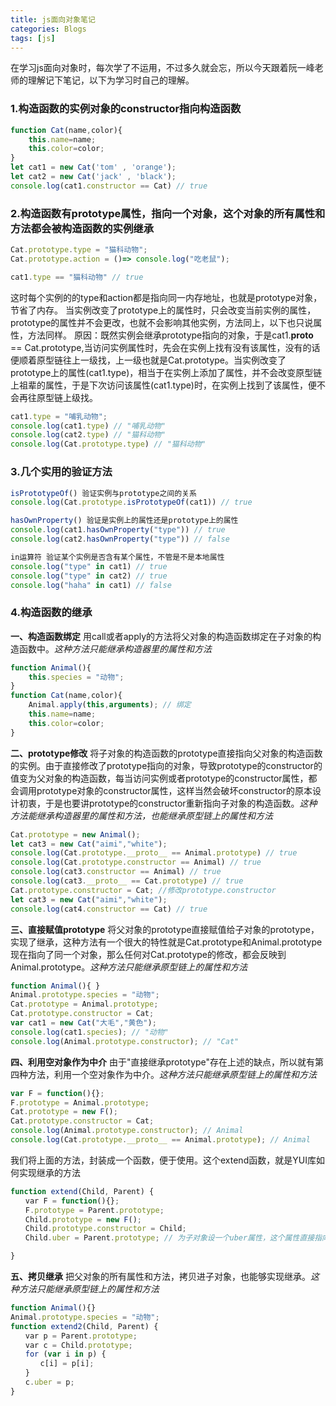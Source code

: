 ```yaml
---
title: js面向对象笔记
categories: Blogs
tags: [js]
---
```

在学习js面向对象时，每次学了不运用，不过多久就会忘，所以今天跟着阮一峰老师的理解记下笔记，以下为学习时自己的理解。<!--more-->
### 1.构造函数的实例对象的constructor指向构造函数	
```javascript
function Cat(name,color){
	this.name=name;
	this.color=color;
}
let cat1 = new Cat('tom' , 'orange');
let cat2 = new Cat('jack' , 'black');
console.log(cat1.constructor == Cat) // true
```

### 2.构造函数有prototype属性，指向一个对象，这个对象的所有属性和方法都会被构造函数的实例继承

```javascript
Cat.prototype.type = "猫科动物";
Cat.prototype.action = ()=> console.log("吃老鼠");

cat1.type == "猫科动物" // true
```

这时每个实例的的type和action都是指向同一内存地址，也就是prototype对象，节省了内存。
当实例改变了prototype上的属性时，只会改变当前实例的属性，prototype的属性并不会更改，也就不会影响其他实例，方法同上，以下也只说属性，方法同样。
原因：既然实例会继承prototype指向的对象，于是cat1.__proto__ == Cat.prototype,当访问实例属性时，先会在实例上找有没有该属性，没有的话便顺着原型链往上一级找，上一级也就是Cat.prototype。当实例改变了prototype上的属性(cat1.type)，相当于在实例上添加了属性，并不会改变原型链上祖辈的属性，于是下次访问该属性(cat1.type)时，在实例上找到了该属性，便不会再往原型链上级找。

```javascript
cat1.type = "哺乳动物";
console.log(cat1.type) // "哺乳动物"
console.log(cat2.type) // "猫科动物"
console.log(Cat.prototype.type) // "猫科动物"
```

### 3.几个实用的验证方法

```javascript
isPrototypeOf() 验证实例与prototype之间的关系
console.log(Cat.prototype.isPrototypeOf(cat1)) // true

hasOwnProperty() 验证是实例上的属性还是prototype上的属性
console.log(cat1.hasOwnProperty("type")) // true
console.log(cat2.hasOwnProperty("type")) // false

in运算符 验证某个实例是否含有某个属性，不管是不是本地属性
console.log("type" in cat1) // true
console.log("type" in cat2) // true
console.log("haha" in cat1) // false
```

### 4.构造函数的继承

**一、构造函数绑定**
用call或者apply的方法将父对象的构造函数绑定在子对象的构造函数中。*这种方法只能继承构造器里的属性和方法*
```javascript
function Animal(){
	this.species = "动物";
}
function Cat(name,color){
	Animal.apply(this,arguments); // 绑定
	this.name=name;
	this.color=color;
}
``` 



**二、prototype修改**
将子对象的构造函数的prototype直接指向父对象的构造函数的实例。由于直接修改了prototype指向的对象，导致prototype的constructor的值变为父对象的构造函数，每当访问实例或者prototype的constructor属性，都会调用prototype对象的constructor属性，这样当然会破坏constructor的原本设计初衷，于是也要讲prototype的constructor重新指向子对象的构造函数。*这种方法能继承构造器里的属性和方法，也能继承原型链上的属性和方法*

```javascript
Cat.prototype = new Animal();
let cat3 = new Cat("aimi","white");
console.log(Cat.prototype.__proto__ == Animal.prototype) // true
console.log(Cat.prototype.constructor == Animal) // true
console.log(cat3.constructor == Animal) // true
console.log(cat3.__proto__ == Cat.prototype) // true
Cat.prototype.constructor = Cat; //修改prototype.constructor
let cat3 = new Cat("aimi","white");
console.log(cat4.constructor == Cat) // true
```

**三、直接赋值prototype** 
将父对象的prototype直接赋值给子对象的prototype，实现了继承，这种方法有一个很大的特性就是Cat.prototype和Animal.prototype现在指向了同一个对象，那么任何对Cat.prototype的修改，都会反映到Animal.prototype。*这种方法只能继承原型链上的属性和方法*
```javascript
function Animal(){ }
Animal.prototype.species = "动物";
Cat.prototype = Animal.prototype;
Cat.prototype.constructor = Cat;
var cat1 = new Cat("大毛","黄色");
console.log(cat1.species); // "动物"
console.log(Animal.prototype.constructor); // "Cat"
```

**四、利用空对象作为中介**
由于"直接继承prototype"存在上述的缺点，所以就有第四种方法，利用一个空对象作为中介。*这种方法只能继承原型链上的属性和方法*
```javascript
var F = function(){};
F.prototype = Animal.prototype;
Cat.prototype = new F();
Cat.prototype.constructor = Cat;
console.log(Animal.prototype.constructor); // Animal
console.log(Cat.prototype.__proto__ == Animal.prototype); // Animal
```
我们将上面的方法，封装成一个函数，便于使用。这个extend函数，就是YUI库如何实现继承的方法
```javascript
function extend(Child, Parent) {
　　var F = function(){};
　　F.prototype = Parent.prototype;
　　Child.prototype = new F();
　　Child.prototype.constructor = Child;
　　Child.uber = Parent.prototype; // 为子对象设一个uber属性，这个属性直接指向父对象的prototype属性

}
```

**五、拷贝继承**
把父对象的所有属性和方法，拷贝进子对象，也能够实现继承。*这种方法只能继承原型链上的属性和方法*
```javascript
function Animal(){}
Animal.prototype.species = "动物";
function extend2(Child, Parent) {
　　var p = Parent.prototype;
　　var c = Child.prototype;
　　for (var i in p) {
　　　　c[i] = p[i];
　　}
　　c.uber = p;
}
```